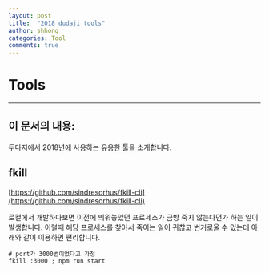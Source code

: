 ```yaml
---
layout: post
title:  "2018 dudaji tools"
author: shhong
categories: Tool
comments: true
---
```


# Tools
---
## 이 문서의 내용:
두다지에서 2018년에 사용하는 유용한 툴을 소개합니다. 

## fkill

[https://github.com/sindresorhus/fkill-cli](https://github.com/sindresorhus/fkill-cli)

로컬에서 개발하다보면 이전에 띄워놓았던 프로세스가 금방 죽지 않는다던가 하는 일이 발생합니다. 
이럴때 해당 프로세스를 찾아서 죽이는 일이 귀찮고 번거로울 수 있는데 아래와 같이 이용하면 편리합니다. 

```
# port가 3000번이었다고 가정
fkill :3000 ; npm run start
```

